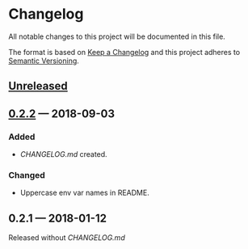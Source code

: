# Changelog

All notable changes to this project will be documented in this file.

The format is based on [Keep a Changelog](http://keepachangelog.com)
and this project adheres to [Semantic Versioning](http://semver.org/spec/v2.0.0.html).


## [Unreleased]

## [0.2.2] — 2018-09-03
### Added
- _CHANGELOG.md_ created.
### Changed
- Uppercase env var names in README.

## 0.2.1 — 2018-01-12
Released without _CHANGELOG.md_


[0.2.2]: https://github.com/dryewo/cyrus-config/compare/0.2.1...0.2.2
[Unreleased]: https://github.com/dryewo/cyrus-config/compare/0.2.2...HEAD
